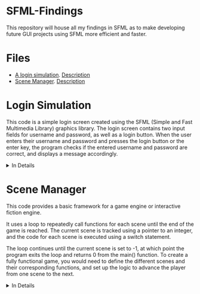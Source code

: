 # SFML-Findings
This repository will house all my findings in SFML as to make developing future GUI projects using SFML more efficient and faster.

# Files
- [A login simulation](Login_Simulation.cpp). [Description](#login-simulation)
- [Scene Manager](Scene_Manager.cpp). [Description](#scene-manager)

# Login Simulation

This code is a simple login screen created using the SFML (Simple and Fast Multimedia Library) graphics library. The login screen contains two input fields for username and password, as well as a login button. When the user enters their username and password and presses the login button or the enter key, the program checks if the entered username and password are correct, and displays a message accordingly.

<details>

<summary>In Details</summary>

The program first creates a window using sf::RenderWindow, sets its size to 400x300 and sets its title to "Login Screen". It also loads a font from a file using sf::Font, and creates several sf::Text objects to display text on the screen.

Two sf::RectangleShape objects are created to represent the input fields for username and password. These objects are positioned and sized appropriately, and their color and outline are set using setFillColor() and setOutlineColor() methods.

The program enters a loop where it waits for user input using window.pollEvent(). If the user closes the window, the program exits the loop and terminates. If the user types a printable ASCII character in one of the input fields, that character is appended to the corresponding input string, and the sf::Text object representing that input field is updated with the new input string.

If the user presses the backspace key, the last character from the corresponding input string is removed, and the sf::Text object representing that input field is updated with the new input string.

If the user presses the enter key, the program checks if the entered username and password are correct (in this case, the correct values are hard-coded to be "username" and "password"), and displays a message accordingly.

The program also changes the color of the input fields and the login button when the mouse is over them, to provide visual feedback to the user.

Finally, the program clears the window, draws all the graphical elements, and displays the window using window.display().

</details>


# Scene Manager

This code provides a basic framework for a game engine or interactive fiction engine. 

It uses a loop to repeatedly call functions for each scene until the end of the game is reached. The current scene is tracked using a pointer to an integer, and the code for each scene is executed using a switch statement. 

The loop continues until the current scene is set to -1, at which point the program exits the loop and returns 0 from the main() function. To create a fully functional game, you would need to define the different scenes and their corresponding functions, and set up the logic to advance the player from one scene to the next.

<details>

<summary>In Details</summary>

Let's go through the code step by step:

1. The main() function is the starting point of the program.

2. The int* scene = 0; line creates a pointer to an integer and initializes it to zero. This pointer will be used to keep track of the current scene.

3. The while (*scene != -1) line creates a loop that will continue until the current scene is set to -1. This is typically used as a signal to end the game.

4. The switch (*scene) line checks the value of the current scene and executes the code for that scene. The case statements represent different scenes in the game, and the corresponding code for each scene is executed when the current scene matches the case value.

5. The break statements at the end of each case block are used to exit the switch statement and continue with the loop.

6. The loop continues until the current scene is set to -1, at which point the program exits the loop and returns 0 from the main() function.

Overall, this code provides a basic framework for a game or interactive fiction engine, but it doesn't actually do anything useful on its own. To create a fully functional game, you would need to define the different scenes and their corresponding functions, and set up the logic to advance the player from one scene to the next.
 
</details>
